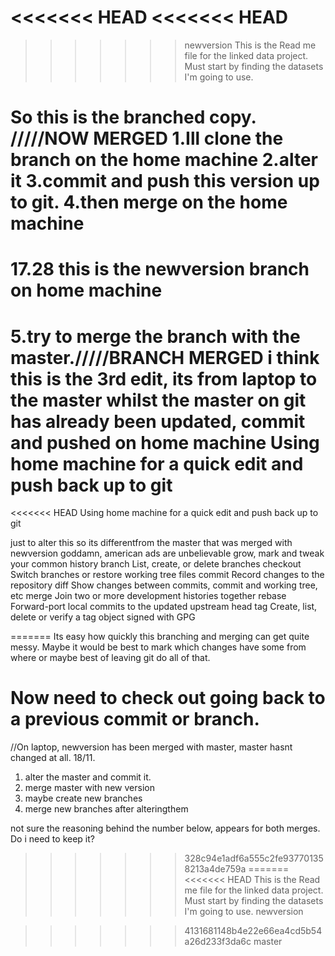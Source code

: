 <<<<<<< HEAD
<<<<<<< HEAD
=======

>>>>>>> newversion
This is the Read me file for the linked data project. Must start by finding the datasets I'm going to use.

So this is the branched copy. /////NOW MERGED
1.Ill clone the branch on the home machine
2.alter it
3.commit and push this version up to git.
4.then merge on the home machine
=======
17.28 this is the newversion branch on home machine
=======================

5.try to merge the branch with the master./////BRANCH MERGED
i think this is the 3rd edit, its from laptop to the master whilst the master on git has already been updated, commit and pushed on home machine
Using home machine for a quick edit and push back up to git
========================

<<<<<<< HEAD
Using home machine for a quick edit and push back up to git

just to alter this so its differentfrom the master that was merged with
newversion
goddamn, american ads are unbelievable
grow, mark and tweak your common history
   branch     List, create, or delete branches
   checkout   Switch branches or restore working tree files
   commit     Record changes to the repository
   diff       Show changes between commits, commit and working tree, etc
   merge      Join two or more development histories together
   rebase     Forward-port local commits to the updated upstream head
   tag        Create, list, delete or verify a tag object signed with GPG

=======
Its easy how quickly this branching and merging can get quite messy.
Maybe it would be best to mark which changes have some from where or maybe best of leaving git do all of that.

Now need to check out going back to a previous commit or branch.
=======================

//On laptop, newversion has been merged with master, master hasnt changed at all.
18/11.
1. alter the master and commit it.
2. merge master with new version
3. maybe create new branches
4. merge new branches after alteringthem




not sure the reasoning behind the number below,
appears for both merges. Do i need to keep it?
>>>>>>> 328c94e1adf6a555c2fe937701358213a4de759a
=======
<<<<<<< HEAD
This is the Read me file for the linked data project. Must start by finding the datasets I'm going to use.
>>>>>>> newversion

>>>>>>> 4131681148b4e22e66ea4cd5b54a26d233f3da6c
>>>>>>> master

